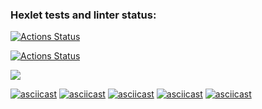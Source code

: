 ### Hexlet tests and linter status:

[![Actions Status](https://github.com/ArturioM/frontend-project-lvl1/workflows/hexlet-check/badge.svg)](https://github.com/ArturioM/frontend-project-lvl1/actions)

[![Actions Status](https://github.com/ArturioM/frontend-project-lvl1/workflows/super-linter/badge.svg)](https://github.com/ArturioM/frontend-project-lvl1/actions)

<a href="https://codeclimate.com/github/codeclimate/codeclimate/maintainability"><img src="https://api.codeclimate.com/v1/badges/a99a88d28ad37a79dbf6/maintainability" /></a>

[![asciicast](https://asciinema.org/a/404010.svg)](https://asciinema.org/a/404010)
[![asciicast](https://asciinema.org/a/404003.svg)](https://asciinema.org/a/404003)
[![asciicast](https://asciinema.org/a/404004.svg)](https://asciinema.org/a/404004)
[![asciicast](https://asciinema.org/a/404005.svg)](https://asciinema.org/a/404005)
[![asciicast](https://asciinema.org/a/404007.svg)](https://asciinema.org/a/404007)
